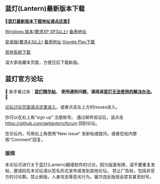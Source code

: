## 蓝灯(Lantern)最新版本下载

**🔴[蓝灯最新版本下载地址请点这里](https://github.com/getlantern/forum/issues/833)🔴**


[Windows 版本(要求XP SP3以上)](https://raw.githubusercontent.com/getlantern/lantern-binaries/master/lantern-installer.exe)      [备用地址](https://s3.amazonaws.com/lantern/lantern-installer.exe)  

[安卓版(要求4.1以上)](https://raw.githubusercontent.com/getlantern/lantern-binaries/master/lantern-installer.apk)               [备用地址](https://s3.amazonaws.com/lantern/lantern-installer.apk)  [Google Play下载](https://play.google.com/store/apps/details?id=org.getlantern.lantern) 

[其他系统下载](https://github.com/getlantern/forum/issues/833)

请大家收藏本页面，方便日后下载新版。

## 蓝灯官方论坛

🔴 新手看过来：**[蓝灯精华帖](https://github.com/getlantern/forum/issues?q=is%3Aopen+is%3Aissue+label%3A%E7%B2%BE%E5%8D%8E)**。
**使用遇到问题，请阅读[蓝灯无法使用的解决办法](https://github.com/getlantern/forum/issues/1902)。** 
🔴

[论坛讨论页面请点这里进入](https://github.com/getlantern/forum/issues?q=is%3Aissue+is%3Aopen+sort%3Aupdated-desc)，或者点击左上方的Issues进入。

你可以在右上角“sign up” 注册账号。 通过邮件验证后，请点击 https://github.com/getlantern/forum 回到论坛。

在论坛内，可用右上角使用“New issue” 发新帖或提问，或者在帖内使用“Comment”回复。

### 版规

本论坛可进行关于蓝灯(Lantern)翻墙软件的讨论。因为版面有限，请不要重复发帖，邀请码在本论坛请以签名形式发布或发到其他论坛。
禁止广告帖，包括非官方的讨论群。禁止刷版，人身攻击等恶劣行为。屡次违反版规会禁言甚至封号。


